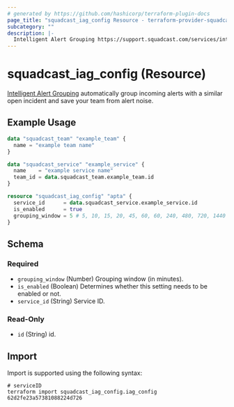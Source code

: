 ```yaml
---
# generated by https://github.com/hashicorp/terraform-plugin-docs
page_title: "squadcast_iag_config Resource - terraform-provider-squadcast"
subcategory: ""
description: |-
  Intelligent Alert Grouping https://support.squadcast.com/services/intelligent-alert-grouping-iag automatically group incoming alerts with a similar open incident and save your team from alert noise.
---
```


# squadcast_iag_config (Resource)

[Intelligent Alert Grouping](https://support.squadcast.com/services/intelligent-alert-grouping-iag) automatically group incoming alerts with a similar open incident and save your team from alert noise.

## Example Usage

```terraform
data "squadcast_team" "example_team" {
  name = "example team name"
}

data "squadcast_service" "example_service" {
  name    = "example service name"
  team_id = data.squadcast_team.example_team.id
}

resource "squadcast_iag_config" "apta" {
  service_id      = data.squadcast_service.example_service.id
  is_enabled      = true
  grouping_window = 5 # 5, 10, 15, 20, 45, 60, 60, 240, 480, 720, 1440
}
```

<!-- schema generated by tfplugindocs -->
## Schema

### Required

- `grouping_window` (Number) Grouping window (in minutes).
- `is_enabled` (Boolean) Determines whether this setting needs to be enabled or not.
- `service_id` (String) Service ID.

### Read-Only

- `id` (String) id.

## Import

Import is supported using the following syntax:

```shell
# serviceID
terraform import squadcast_iag_config.iag_config 62d2fe23a57381088224d726
```

